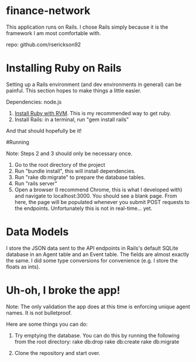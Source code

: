 # finance-network

This application runs on Rails. I chose Rails simply because it is the framework I am most comfortable
with.

repo: github.com/rserickson92

# Installing Ruby on Rails

Setting up a Rails environment (and dev environments in general) can be painful. This section hopes
to make things a little easier.

Dependencies: node.js

1. [Install Ruby with RVM](https://rvm.io/rvm/install). This is my recommended way to get ruby.
2. Install Rails: in a terminal, run "gem install rails"

And that should hopefully be it!

#Running

Note: Steps 2 and 3 should only be necessary once.
1. Go to the root directory of the project
2. Run "bundle install", this will install dependencies.
3. Run "rake db:migrate" to prepare the database tables.
4. Run "rails server"
5. Open a browser (I recommend Chrome, this is what I developed with) and navigate
to localhost:3000. 
You should see a blank page. From here, the page will be populated whenever
you submit POST requests to the endpoints. Unfortunately this is not in real-time... yet.

# Data Models
I store the JSON data sent to the API endpoints in Rails's default SQLite database in an Agent table
and an Event table. The fields
are almost exactly the same. I did some type conversions for convenience (e.g. I store the floats
as ints).

# Uh-oh, I broke the app!
Note: The only validation the app does at this time is enforcing unique agent names. It is not
bulletproof.

Here are some things you can do:

1. Try emptying the database. You can do this by running the following from the root directory:
rake db:drop
rake db:create
rake db:migrate

2. Clone the repository and start over.
